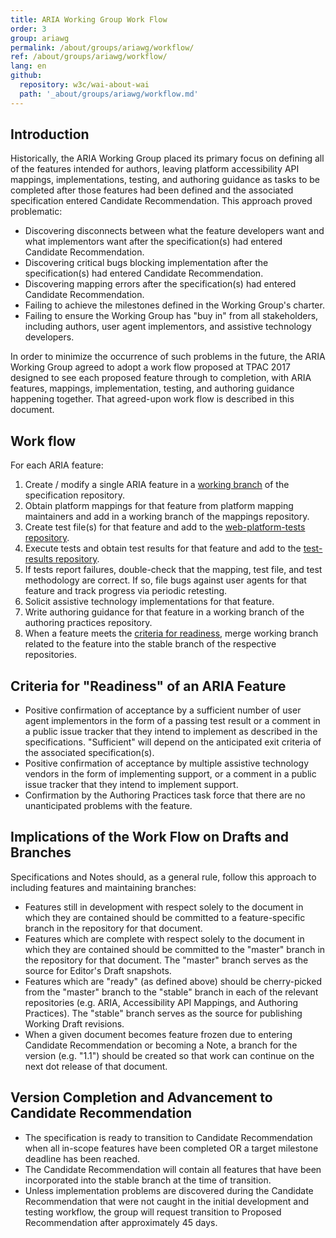 ```yaml
---
title: ARIA Working Group Work Flow
order: 3
group: ariawg
permalink: /about/groups/ariawg/workflow/
ref: /about/groups/ariawg/workflow/
lang: en
github:
  repository: w3c/wai-about-wai
  path: '_about/groups/ariawg/workflow.md'
---
```


## Introduction

Historically, the ARIA Working Group placed its primary focus on defining all of the features intended for authors, leaving platform accessibility API mappings, implementations, testing, and authoring guidance as tasks to be completed after those features had been defined and the associated specification entered Candidate Recommendation. This approach proved problematic:

- Discovering disconnects between what the feature developers want and what implementors want after the specification(s) had entered Candidate Recommendation.
- Discovering critical bugs blocking implementation after the specification(s) had entered Candidate Recommendation.
- Discovering mapping errors after the specification(s) had entered Candidate Recommendation.
- Failing to achieve the milestones defined in the Working Group's charter.
- Failing to ensure the Working Group has "buy in" from all stakeholders, including authors, user agent implementors, and assistive technology developers.

In order to minimize the occurrence of such problems in the future, the ARIA Working Group agreed to adopt a work flow proposed at TPAC 2017 designed to see each proposed feature through to completion, with ARIA features, mappings, implementation, testing, and authoring guidance happening together. That agreed-upon work flow is described in this document.

## Work flow

For each ARIA feature:

1. Create / modify a single ARIA feature in a [working branch](https://www.w3.org/WAI/ARIA/workflow#branching) of the specification repository.
2. Obtain platform mappings for that feature from platform mapping maintainers and add in a working branch of the mappings repository.
3. Create test file(s) for that feature and add to the [web-platform-tests repository](https://github.com/w3c/web-platform-tests).
4. Execute tests and obtain test results for that feature and add to the [test-results repository](https://github.com/w3c/test-results).
5. If tests report failures, double-check that the mapping, test file, and test methodology are correct. If so, file bugs against user agents for that feature and track progress via periodic retesting.
6. Solicit assistive technology implementations for that feature.
7. Write authoring guidance for that feature in a working branch of the authoring practices repository.
8. When a feature meets the [criteria for readiness](https://www.w3.org/WAI/ARIA/workflow#readiness), merge working branch related to the feature into the stable branch of the respective repositories.

## Criteria for "Readiness" of an ARIA Feature

- Positive confirmation of acceptance by a sufficient number of user agent implementors in the form of a passing test result or a comment in a public issue tracker that they intend to implement as described in the specifications. "Sufficient" will depend on the anticipated exit criteria of the associated specification(s).
- Positive confirmation of acceptance by multiple assistive technology vendors in the form of implementing support, or a comment in a public issue tracker that they intend to implement support.
- Confirmation by the Authoring Practices task force that there are no unanticipated problems with the feature.

## Implications of the Work Flow on Drafts and Branches

Specifications and Notes should, as a general rule, follow this approach to including features and maintaining branches:

- Features still in development with respect solely to the document in which they are contained should be committed to a feature-specific branch in the repository for that document.
- Features which are complete with respect solely to the document in which they are contained should be committed to the "master" branch in the repository for that document. The "master" branch serves as the source for Editor's Draft snapshots.
- Features which are "ready" (as defined above) should be cherry-picked from the "master" branch to the "stable" branch in each of the relevant repositories (e.g. ARIA, Accessibility API Mappings, and Authoring Practices). The "stable" branch serves as the source for publishing Working Draft revisions.
- When a given document becomes feature frozen due to entering Candidate Recommendation or becoming a Note, a branch for the version (e.g. "1.1") should be created so that work can continue on the next dot release of that document.

## Version Completion and Advancement to Candidate Recommendation

- The specification is ready to transition to Candidate Recommendation when all in-scope features have been completed OR a target milestone deadline has been reached.
- The Candidate Recommendation will contain all features that have been incorporated into the stable branch at the time of transition.
- Unless implementation problems are discovered during the Candidate Recommendation that were not caught in the initial development and testing workflow, the group will request transition to Proposed Recommendation after approximately 45 days.